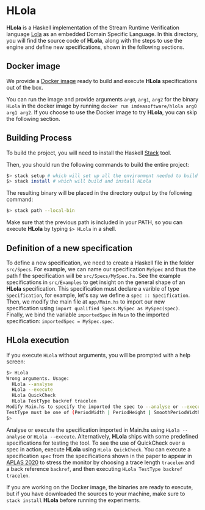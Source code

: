 # HLola

**HLola** is a Haskell implementation of the Stream Runtime Verification language [Lola](http://software.imdea.org/~cesar/papers/2005/time05/time05.pdf) as an embedded Domain Specific Language.
In this directory, you will find the source code of **HLola**, along with the steps to use the engine and define new specifications, shown in the following sections.

## Docker image

We provide a [Docker image](https://hub.docker.com/r/imdeasoftware/hlola) ready to build and execute **HLola** specifications out of the box.

You can run the image and provide arguments `arg0`, `arg1`, `arg2` for the binary `HLola` in the docker image by running `docker run imdeasoftware/hlola arg0 arg1 arg2`.
If you choose to use the Docker image to try **HLola**, you can skip the following section.

## Building Process

To build the project, you will need to install the Haskell [Stack](https://docs.haskellstack.org/en/stable/README/) tool.

Then, you should run the following commands to build the entire project:

```bash
$> stack setup # which will set up all the environment needed to build HLola
$> stack install # which will build and install HLola
```

The resulting binary will be placed in the directory output by the following command:
```bash
$> stack path --local-bin
```

Make sure that the previous path is included in your PATH, so you can execute **HLola** by typing `$> HLola` in a shell.

## Definition of a new specification

To define a new specification, we need to create a Haskell file in the folder `src/Specs`. For example, we can name our specification `MySpec` and thus the path f the specification will be `src/Specs/MySpec.hs`.
See the example specifications in `src/Examples` to get insight on the general shape of an **HLola** specification.
This specification must declare a varible of type `Specification`, for example, let's say we define a `spec :: Specification`.
Then, we modify the main file at `app/Main.hs` to import our new specification using `import qualified Specs.MySpec as MySpec(spec)`.
Finally, we bind the variable `importedSpec` in `Main` to the imported specification: `importedSpec = MySpec.spec`.

## HLola execution

If you execute `HLola` without arguments, you will be prompted with a help screen:
```bash
$> HLola
Wrong arguments. Usage:
  HLola --analyse
  HLola --execute
  HLola QuickCheck
  HLola TestType backref tracelen
Modify Main.hs to specify the imported the spec to --analyse or --execute.
TestType must be one of (PeriodWidth | PeriodHeight | SmoothPeriodWidth | SmoothPeriodHeight | WindowTrueWidth | WindowTrueHeight), while backref and tracelen must be positive natural numbers.
$>
```

Analyse or execute the specification imported in Main.hs using `HLola --analyse` or `HLola --execute`.
Alternatively, **HLola** ships with some predefined specifications for testing the tool.
To see the use of QuickCheck over a spec in action, execute **HLola** using `HLola QuickCheck`.
You can execute a specification `spec` from the specifications shown in the paper to appear in [APLAS 2020](https://conf.researchr.org/home/aplas-2020) to stress the monitor by choosing a trace length `tracelen` and a back reference `backref`, and then executing `HLola TestType backref tracelen`.

If you are working on the Docker image, the binaries are ready to execute, but if you have downloaded the sources to your machine, make sure to `stack install` **HLola** before running the experiments.
